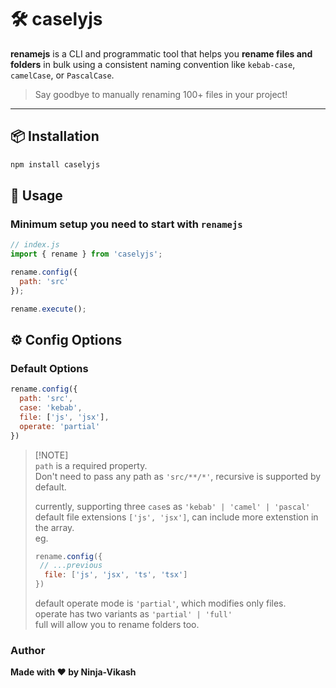 # 🛠️ caselyjs

**renamejs** is a CLI and programmatic tool that helps you **rename files and folders** in bulk using a consistent naming convention like `kebab-case`, `camelCase`, or `PascalCase`.

> Say goodbye to manually renaming 100+ files in your project!

---

## 📦 Installation

```bash
npm install caselyjs
```

## 🚀 Usage

### Minimum setup you need to start with `renamejs`

```js
// index.js
import { rename } from 'caselyjs';

rename.config({
  path: 'src'
});

rename.execute();
```

## ⚙️ Config Options

### Default Options

```js
rename.config({
  path: 'src',
  case: 'kebab',
  file: ['js', 'jsx'],
  operate: 'partial'
})
```

> [!NOTE]\
> `path` is a required property.\
> Don't need to pass any path as `'src/**/*'`, recursive is supported by default.
>
> currently, supporting three `case`s as `'kebab' | 'camel' | 'pascal'`\
> default file extensions `['js', 'jsx']`, can include more extenstion in the array.\
> eg.
> ```js
> rename.config({
>  // ...previous
>   file: ['js', 'jsx', 'ts', 'tsx']
> })
> ```
> default operate mode is `'partial'`, which modifies only files.\
> operate has two variants as `'partial' | 'full'`\
> full will allow you to rename folders too.

### Author
**Made with ❤️ by Ninja-Vikash**
